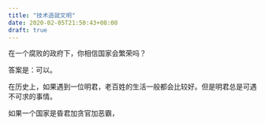 ```yaml
---
title: "技术造就文明"
date: 2020-02-05T21:50:43+08:00
draft: true
---
```


在一个腐败的政府下，你相信国家会繁荣吗？

答案是：可以。

<!--more-->

在历史上，如果遇到一位明君，老百姓的生活一般都会比较好。但是明君总是可遇不可求的事情。

如果一个国家是昏君加贪官加恶霸，
